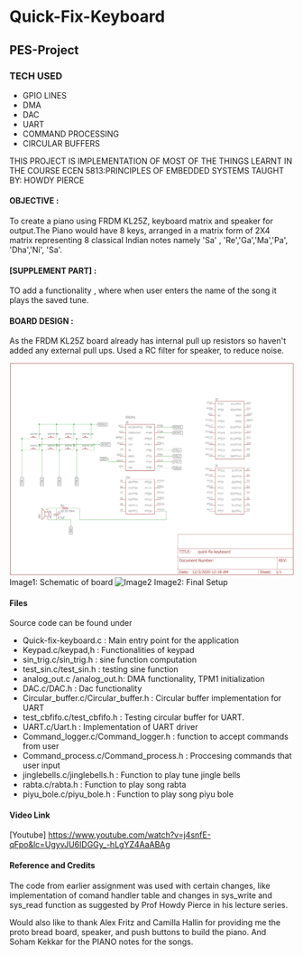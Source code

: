 # Quick-Fix-Keyboard
## PES-Project
### TECH USED
* GPIO LINES
* DMA
* DAC
* UART
* COMMAND PROCESSING
* CIRCULAR BUFFERS

THIS PROJECT IS IMPLEMENTATION OF MOST OF THE THINGS LEARNT IN THE COURSE ECEN 5813:PRINCIPLES OF EMBEDDED SYSTEMS TAUGHT BY: HOWDY PIERCE

#### OBJECTIVE : 
To create a piano using FRDM KL25Z, keyboard matrix and speaker for output.The Piano would have 8 keys, arranged in a matrix form of 2X4 matrix representing 8 classical Indian notes namely 'Sa' , 'Re','Ga','Ma','Pa', 'Dha','Ni', 'Sa'.

#### [SUPPLEMENT PART] : 
TO add a functionality , where when user enters the name of the song it plays the saved tune.

#### BOARD DESIGN :
As the FRDM KL25Z board already has internal pull up resistors so haven't added any external pull ups.
Used a RC filter for speaker, to reduce noise.

![Image1](https://github.com/Maitreyee2095/Quick-Fix-Keyboard/blob/main/photos/Quick-fix-keyboard-schematic.png)
Image1: Schematic of board
![Image2](https://github.com/Maitreyee2095/Quick-Fix-Keyboard/blob/main/photos/setup.jpg)
Image2: Final Setup

#### Files
Source code can be found under
* Quick-fix-keyboard.c : Main entry point for the application
* Keypad.c/keypad,h : Functionalities of keypad
* sin_trig.c/sin_trig.h : sine function computation
* test_sin.c/test_sin.h : testing sine function
* analog_out.c /analog_out.h: DMA functionality, TPM1 initialization
* DAC.c/DAC.h : Dac functionality
* Circular_buffer.c/Circular_buffer.h : Circular buffer implementation for UART
* test_cbfifo.c/test_cbfifo.h : Testing circular buffer for UART.
* UART.c/Uart.h : Implementation of UART driver
* Command_logger.c/Command_logger.h : function to accept commands from user
* Command_process.c/Command_process.h : Proccesing commands that user input
* jinglebells.c/jinglebells.h : Function to play tune jingle bells
* rabta.c/rabta.h : Function to play song rabta
* piyu_bole.c/piyu_bole.h : Function to play song piyu bole
#### Video Link
[Youtube] https://www.youtube.com/watch?v=j4snfE-qFpo&lc=UgyvJU6IDGGy_-hLgYZ4AaABAg
#### Reference and Credits

The code from earlier assignment was used with certain changes, like implementation of comand handler table and changes in sys_write and sys_read function as suggested by Prof Howdy Pierce in his lecture series.

Would also like to thank Alex Fritz  and Camilla Hallin for providing me the proto bread board,  speaker, and push buttons to build the piano.
And  Soham Kekkar for the PIANO notes for the songs.


